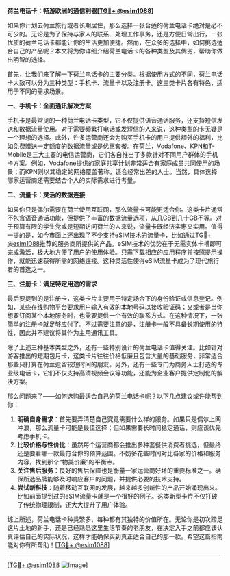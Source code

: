 **荷兰电话卡：畅游欧洲的通信利器[[TG💪+ @esim1088](https://t.me/s/esim1088)]**

如果你计划去荷兰旅行或者长期居住，那么选择一张合适的荷兰电话卡绝对是必不可少的。无论是为了保持与家人的联系、处理工作事务，还是方便日常出行，一张优质的荷兰电话卡都能让你的生活更加便捷。然而，在众多的选择中，如何挑选适合自己的产品呢？本文将为你详细介绍荷兰电话卡的各种类型及其优劣，帮助你做出明智的选择。

首先，让我们来了解一下荷兰电话卡的主要分类。根据使用方式的不同，荷兰电话卡大致可以分为三种类型：手机卡、流量卡以及注册卡。这三类卡片各有特色，适用于不同的需求场景。

**一、手机卡：全面通讯解决方案**

手机卡是最常见的一种荷兰电话卡类型，它不仅提供语音通话服务，还支持短信发送和数据流量使用。对于需要频繁打电话或发短信的人来说，这种类型的卡无疑是一个理想的选择。此外，许多运营商还会为购买手机卡的用户提供额外的福利，比如免费赠送一定额度的数据流量或是优惠套餐。在荷兰，Vodafone、KPN和T-Mobile是三大主要的电信运营商，它们各自推出了多款针对不同用户群体的手机卡方案。例如，Vodafone提供的家庭共享计划非常适合有家庭成员共同使用的场景；而KPN则以其稳定的网络覆盖著称，适合经常出差的人士。当然，具体选择哪家运营商还需要结合个人的实际需求进行考量。

**二、流量卡：灵活的数据连接**

如果你只是偶尔需要在荷兰使用互联网，那么流量卡可能更适合你。这类卡片通常不包含语音通话功能，但提供了丰富的数据流量选项，从几GB到几十GB不等。对于预算有限的学生党或是短期访问荷兰的人来说，流量卡既经济实惠又实用。值得一提的是，如今市面上还出现了不少支持eSIM技术的流量卡，比如通过[TG💪+ @esim1088](https://t.me/s/esim1088)推荐的服务商所提供的产品。eSIM技术的优势在于无需实体卡槽即可完成激活，极大地方便了用户的使用体验。只需下载相应的应用程序并按照提示操作，就能迅速获得所需的网络连接。这种灵活性使得eSIM流量卡成为了现代旅行者的首选之一。

**三、注册卡：满足特定用途的需求**

最后要提到的是注册卡，这类卡片主要用于特定场合下的身份验证或信息登记。例如，某些在线购物平台要求用户输入有效的本地号码以接收验证码；又或者是当你想要订阅某个本地服务时，也需要提供一个有效的联系方式。在这种情况下，一张简单的注册卡就足够应付了。不过需要注意的是，注册卡一般不具备长期使用的特性，因此并不建议将其作为主用通讯工具。

除了上述三种基本类型之外，还有一些特别设计的荷兰电话卡值得关注。比如针对游客推出的短期包月卡，这类卡片往往价格低廉且包含大量的基础服务，非常适合那些只打算在荷兰逗留较短时间的朋友。另外，还有一些专门为商务人士打造的专业级电话卡，它们不仅支持高清视频会议等功能，还能为企业客户提供定制化的解决方案。

那么问题来了——如何选购最适合自己的荷兰电话卡呢？以下几点建议或许能帮到你：

1. **明确自身需求**：首先要弄清楚自己究竟需要什么样的服务。如果只是偶尔上网冲浪，那么流量卡可能是最佳选择；但如果需要长时间稳定通话，则应该优先考虑手机卡。
2. **比较价格与性价比**：虽然每个运营商都会推出多种套餐供消费者挑选，但最终还是要看哪一款最符合你的预算范围。不妨多花些时间对比各家的价格和服务内容，找到那个“物美价廉”的平衡点。
3. **关注售后服务**：良好的售后保障也是衡量一家运营商好坏的重要标准之一。确保所选品牌能够及时响应客户的问题，并提供必要的技术支持。
4. **尝试新科技**：随着移动互联网的发展，越来越多创新性的产品开始涌现出来。比如前面提到过的eSIM流量卡就是一个很好的例子。这类新型卡片不仅打破了传统物理限制，还大大提升了用户体验。

综上所述，荷兰电话卡种类繁多，每种都有其独特的价值所在。无论你是初次踏足这片土地的新手，还是已经熟悉这里生活节奏的老朋友，在决定入手之前都应该认真评估自己的实际状况，这样才能确保买到真正适合自己的那一款。希望这篇指南能对你有所帮助！[[TG💪+ @esim1088](https://t.me/s/esim1088)]

---

[[TG💪+ @esim1088](https://t.me/s/esim1088) ![Image](https://i.postimg.cc/4NQfJmqS/Snipaste-2025-05-13-00-14-12.png)]